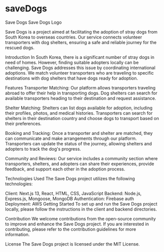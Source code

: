 # saveDogs
Save Dogs
Save Dogs Logo

Save Dogs is a project aimed at facilitating the adoption of stray dogs from South Korea to overseas countries. Our service connects volunteer transporters with dog shelters, ensuring a safe and reliable journey for the rescued dogs.

Introduction
In South Korea, there is a significant number of stray dogs in need of homes. However, finding suitable adopters locally can be challenging. Save Dogs addresses this issue by coordinating international adoptions. We match volunteer transporters who are traveling to specific destinations with dog shelters that have dogs ready for adoption.

Features
Transporter Matching: Our platform allows transporters traveling abroad to offer their help in transporting dogs. Dog shelters can search for available transporters heading to their destination and request assistance.

Shelter Matching: Shelters can list dogs available for adoption, including their profiles, photos, and medical histories. Transporters can search for shelters in their destination country and choose dogs to transport based on their preferences.

Booking and Tracking: Once a transporter and shelter are matched, they can communicate and make arrangements through our platform. Transporters can update the status of the journey, allowing shelters and adopters to track the dog's progress.

Community and Reviews: Our service includes a community section where transporters, shelters, and adopters can share their experiences, provide feedback, and support each other in the adoption process.

Technologies Used
The Save Dogs project utilizes the following technologies:

Client: Next.js 13, React, HTML, CSS, JavaScript
Backend: Node.js, Express.js, Mongoose, MongoDB
Authentication: Firebase auth
Deployment: AWS
Getting Started
To set up and run the Save Dogs project locally, please follow the instructions in the client and backend directories.

Contribution
We welcome contributions from the open-source community to improve and enhance the Save Dogs project. If you are interested in contributing, please refer to the contribution guidelines for more information.

License
The Save Dogs project is licensed under the MIT License.
